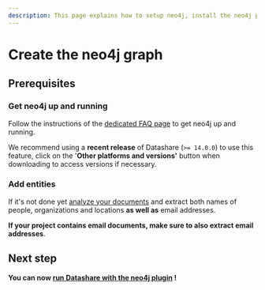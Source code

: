 ```yaml
---
description: This page explains how to setup neo4j, install the neo4j plugin and create a graph on your computer
---
```

# Create the neo4j graph

## Prerequisites

### Get neo4j up and running

Follow the instructions of the [dedicated FAQ page](../../usage/faq/general/how-to-run-neo4j.md) to get neo4j up and running.

We recommend using a **recent release** of Datashare (`>= 14.0.0`) to use this feature, click on the
'**Other platforms and versions'** button when downloading to access versions if necessary.

### Add entities
 
If it's not done yet [analyze your documents](../analyze-documents.md) and extract both names of people, organizations and locations **as well as** email addresses.

**If your project contains email documents, make sure to also extract email addresses**. 


## Next step

**You can now [run Datashare with the neo4j plugin](run-datashare-with-the-neo4j-plugin.md) !**